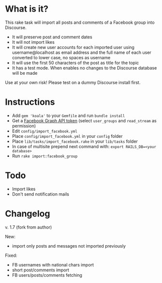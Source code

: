 # What is it?

This rake task will import all posts and comments of a Facebook group into Discourse.

* It will preserve post and comment dates
* It will not import likes
* It will create new user accounts for each imported user using username@localhost as email address and the full name of each user converted to lower case, no spaces as username
* It will use the first 50 characters of the post as title for the topic
* It has a test mode. When enables no changes to the Discourse database will be made

Use at your own risk! Please test on a dummy Discourse install first.

# Instructions

* Add `gem 'koala'` to your `Gemfile` and run `bundle install`
* Get a [Facebook Graph API token](https://developers.facebook.com/tools/explorer) (select `user_groups` and `read_stream` as permission)
* Edit `config/import_facebook.yml`
* Place `config/import_facebook.yml` in your `config` folder
* Place `lib/tasks/import_facebook.rake` in your `lib/tasks` folder
* In case of multisite prepend next command with: `export RAILS_DB=<your database>`
* Run `rake import:facebook_group`

# Todo

* Import likes
* Don't send notification mails

# Changelog
v. 1.7 (fork from author)

New:
 - import only posts and messages not imported previously

Fixed:
 - FB usernames with national chars import
 - short post/comments import
 - FB users/posts/comments fetching

